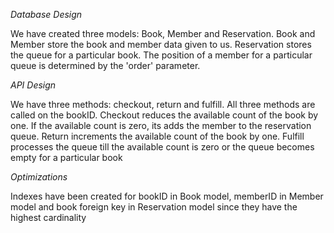 *Database Design*

We have created three models: Book, Member and Reservation.
Book and Member store the book and member data given to us.
Reservation stores the queue for a particular book. The position of a member for a particular queue is determined by the 'order' parameter.

*API Design*

We have three methods: checkout, return and fulfill.
All three methods are called on the bookID. 
Checkout reduces the available count of the book by one. If the available count is zero, its adds the member to the reservation queue.
Return increments the available count of the book by one.
Fulfill processes the queue till the available count is zero or the queue becomes empty for a particular book

*Optimizations*

Indexes have been created for bookID in Book model, memberID in Member model and book foreign key in Reservation model since they have the highest cardinality
